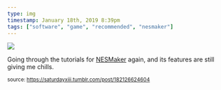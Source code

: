 ```yaml
---
type: img
timestamp: January 18th, 2019 8:39pm
tags: ["software", "game", "recommended", "nesmaker"]
---
```

<img src="https://saturdayxiii.github.io/media/media/182126624604.gif"/>
                                                                                          
Going through the tutorials for <a href="http://www.thenew8bitheroes.com" target="_blank">NESMaker</a> again, and its features are still giving me chills.
 
                                    
                
                
                
                
                                
<small>source: https://saturdayxiii.tumblr.com/post/182126624604</small>